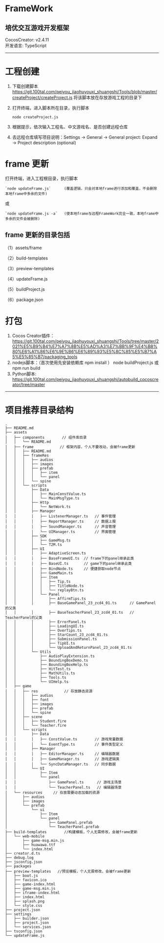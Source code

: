# FrameWork

## 培优交互游戏开发框架

CocosCreator: v2.4.11  
开发语言: TypeScript

---

# 工程创建

1. 下载创建脚本 https://git.100tal.com/peiyou_jiaohuyouxi_shuangshi/Tools/blob/master/createProject/createProject.js
   将该脚本放在存放游戏工程的目录下
2. 打开终端，进入脚本所在目录，执行脚本

    `node createProject.js`

3. 根据提示，依次输入工程名、中文游戏名、是否创建远程仓库
4. 去远程仓库填写项目说明：Settings -> General -> General project: Expand -> Project description (optional)

# frame 更新

打开终端，进入工程根目录，执行脚本

    `node updateFrame.js`      (覆盖逻辑，只会对本地frame进行添加和覆盖，不会删除本地frame中多余的文件)

或

    `node updateFrame.js -a`   (使本地frame与远程FrameWork完全一致，本地frame中多余的文件会被删除)

## frame 更新的目录包括

（1）assets/frame

（2）build-templates

（3）preview-templates

（4）updateFrame.js

（5）buildProject.js

（6）package.json

# 打包

1. Cocos Creator插件： https://git.100tal.com/peiyou_jiaohuyouxi_shuangshi/Tools/tree/master/2021%E5%B9%B4%E7%A7%8B%E5%AD%A3%E7%BB%9F%E4%B8%80%E6%A1%86%E6%9E%B6%E6%89%93%E5%8C%85%E5%B7%A5%E5%85%B7/packaging_tools
2. nodejs脚本：（首次使用先安装依赖库  npm install ） node buildProject.js  或  npm run build
3. Python脚本: https://git.100tal.com/peiyou_jiaohuyouxi_shuangshi/autobuild_cocoscreator/tree/master


---

# 项目推荐目录结构

```
.
├── README.md
├── assets
│   ├── components        // 组件库目录
│   │   └── README.md
│   ├── frame            // 框架内容，个人不要改动，会被frame更新
│   │   ├── README.md
│   │   ├── frameRes
│   │   │   ├── audios
│   │   │   ├── images
│   │   │   ├── prefab
│   │   │   │   ├── item
│   │   │   │   └── panel
│   │   │   └── spine
│   │   └── scripts
│   │       ├── Data
│   │       │   ├── MainConstValue.ts
│   │       │   └── MainMsgType.ts
│   │       ├── Http
│   │       │   └── NetWork.ts
│   │       ├── Manager
│   │       │   ├── ListenerManager.ts   // 事件管理
│   │       │   ├── ReportManager.ts     // 数据上报
│   │       │   ├── SoundManager.ts      // 声音管理
│   │       │   └── UIManager.ts         // 界面管理
│   │       ├── SDK
│   │       │   ├── GameMsg.ts
│   │       │   └── T2M.ts
│   │       ├── UI
│   │       │   ├── AdaptiveScreen.ts
│   │       │   ├── BaseFrameUI.ts  // frame下的panel继承此类
│   │       │   ├── BaseUI.ts       // game下的panel继承此类
│   │       │   ├── BindNode.ts     // 便捷获取node节点
│   │       │   ├── GameMain.ts
│   │       │   ├── Item
│   │       │   │   ├── Tip.ts
│   │       │   │   ├── TitleNode.ts
│   │       │   │   └── replayBtn.ts
│   │       │   └── Panel
│   │       │       ├── AffirmTips.ts
│   │       │       ├── BaseGamePanel_23_zcd4_01.ts      // GamePanel的父类
│   │       │       ├── BaseTeacherPanel_23_zcd4_01.ts   // TeacherPanel的父类
│   │       │       ├── ErrorPanel.ts
│   │       │       ├── LoadingUI.ts
│   │       │       ├── OverTips.ts
│   │       │       ├── StarCount_23_zcd4_01.ts
│   │       │       ├── SubmissionPanel.ts
│   │       │       ├── TipUI.ts
│   │       │       └── UploadAndReturnPanel_23_zcd4_01.ts
│   │       └── Utils
│   │           ├── AudioPlayExtension.ts
│   │           ├── BoundingBoxDemo.ts
│   │           ├── BoundingBoxHelp.ts
│   │           ├── HitTest.ts
│   │           ├── MathUtils.ts
│   │           ├── Tools.ts
│   │           └── UIHelp.ts
│   ├── game
│   │   ├── res            // 存放静态资源
│   │   │   ├── audios
│   │   │   ├── font
│   │   │   ├── images
│   │   │   ├── prefab
│   │   │   └── spine
│   │   ├── scene
│   │   │   ├── Student.fire
│   │   │   └── Teacher.fire
│   │   └── scripts
│   │       ├── Data
│   │       │   ├── ConstValue.ts        // 游戏常量数据
│   │       │   └── EventType.ts         // 事件类型定义
│   │       ├── Manager
│   │       │   ├── EditorManager.ts     // 编辑器数据
│   │       │   ├── GameManager.ts       // 游戏逻辑类
│   │       │   └── SyncDataManager.ts   // 同步数据
│   │       └── UI
│   │           ├── Item
│   │           └── panel
│   │               ├── GamePanel.ts      // 游戏主场景
│   │               └── TeacherPanel.ts   // 编辑器场景
│   └── resources     // 存放需要动态加载的资源
│       ├── audios
│       ├── images
│       └── prefab
│           └── ui
│               ├── Item
│               └── panel
│                   ├── GamePanel.prefab
│                   └── TeacherPanel.prefab
├── build-templates        //构建模板，个人无需修改，会被frame更新
│   └── web-mobile
│       ├── game-msg.min.js
│       ├── huawawa.ttf
│       └── index.html
├── creator.d.ts
├── debug.log
├── jsconfig.json
├── packages
├── preview-templates   //预览模板，个人无需修改，会被frame更新
│   ├── boot.js
│   ├── favicon.ico
│   ├── game-index.html
│   ├── game-msg.min.js
│   ├── iframe-index.html
│   ├── index.html
│   ├── splash.png
│   └── style.css
├── project.json
├── settings
│   ├── builder.json
│   ├── project.json
│   └── services.json
├── tsconfig.json
└── updateFrame.js

```
